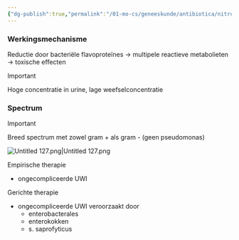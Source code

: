 ```yaml
---
{"dg-publish":true,"permalink":"/01-mo-cs/geneeskunde/antibiotica/nitrofurantoine/","noteIcon":"","created":"2024-11-24T10:57:26.131+01:00","updated":"2024-12-29T13:58:43.301+01:00"}
---
```


### Werkingsmechanisme

Reductie door bacteriële flavoproteïnes → multipele reactieve metabolieten → toxische effecten

> [!important]  
> Hoge concentratie in urine, lage weefselconcentratie  

  

### Spectrum

> [!important]  
> Breed spectrum met zowel gram + als gram - (geen pseudomonas)  

![Untitled 127.png|Untitled 127.png](/img/user/06%20Toolkit/Files/Untitled%20127.png)

Empirische therapie

- ongecompliceerde UWI

Gerichte therapie

- ongecompliceerde UWI veroorzaakt door
    - enterobacterales
    - enterokokken
    - s. saprofyticus